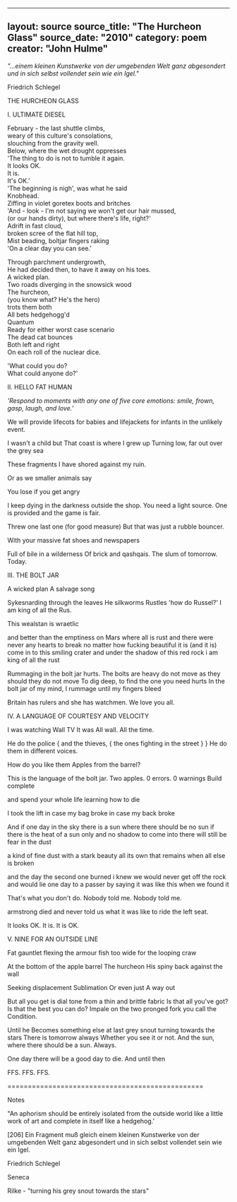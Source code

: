  ---
layout: source
source_title: "The Hurcheon Glass"
source_date: "2010"
category: poem
creator: "John Hulme"
---
 
 _"...einem kleinen Kunstwerke von der umgebenden Welt ganz abgesondert und in sich selbst vollendet sein wie ein Igel."_
 
Friedrich Schlegel


THE HURCHEON GLASS

I. ULTIMATE DIESEL

February - the last shuttle climbs,  
weary of this culture's consolations,  
slouching from the gravity well.  
Below, where the wet drought oppresses  
'The thing to do is not to tumble it again.  
It looks OK.  
It is.  
It's OK.'  
'The beginning is nigh', was what he said  
Knobhead.  
Ziffing in violet goretex boots and britches  
'And - look - I'm not saying we won't get our hair mussed,  
(or our hands dirty), but where there's life, right?'  
Adrift in fast cloud,  
broken scree of the flat hill top,   
Mist beading, boltjar fingers raking  
'On a clear day you can see.'  

Through parchment undergrowth,  
He had decided then, to have it away on his toes.  
A wicked plan.  
Two roads diverging in the snowsick wood  
The hurcheon,  
(you know what? He's the hero)  
trots them both  
All bets hedgehogg'd  
Quantum  
Ready for either worst case scenario  
The dead cat bounces  
Both left and right  
On each roll of the nuclear dice.  

'What could you do?  
What could anyone do?'  

II. HELLO FAT HUMAN

<i>'Respond to moments with any one of five core emotions: smile, frown, gasp, laugh, and love.'</i>
 
We will provide lifecots for babies
and lifejackets for infants
in the unlikely event.

I wasn't a child but
That coast is where I grew up
Turning low, far out over the grey sea

These fragments I have shored against my ruin.

Or as we smaller animals say

You lose if you get angry

I keep dying in the darkness outside the shop.
You need a light source.  One is provided and the game is fair.

Threw one last one
(for good measure)
But that was just a rubble bouncer.

With your massive fat shoes
and newspapers

Full of bile in a wilderness
Of brick and qashqais.
The slum of tomorrow.
Today.

III. THE BOLT JAR

A wicked plan
A salvage song

Sykesnarding through the leaves
He silkworms
Rustles
 'how do Russel?'
I am king of all the Rus.

This wealstan is wraetlic

and better than the emptiness
on Mars where all is rust
and there were never any hearts to break
no matter how fucking beautiful it is
(and it is)
come in
to this smiling crater and
under the shadow of this red rock
i am
king of all the rust

Rummaging in the bolt jar
hurts.
The bolts are heavy
do not move as they should
they do not move
To dig deep, to find the one you need
hurts
In the bolt jar of my mind, 
I rummage until my fingers bleed

Britain has rulers and she has watchmen.
We love you all.

IV. A LANGUAGE OF COURTESY AND VELOCITY

I was watching Wall TV
It was
All wall.
All the time.

He do the police {
	and the thieves, {
		the ones fighting in the street
	}
}
He do them in different voices.

How do you like them
Apples from the barrel?

This is the language of the bolt jar.
Two apples.
0 errors.  0 warnings
Build complete

and spend your whole life
learning how to die

I took the lift 
in case my bag broke
in case my back broke

And if one day
in the sky there is a sun
where there should be no sun
if there is the heat of a sun only
and no shadow to come into
there will still be fear
in the dust

a kind of fine dust
with a stark beauty all its own
that remains
when all else is broken

and the day the second one burned
i knew we would never get off the rock
and would lie
one day 
to a passer by
saying
it was like this when we found it

That's what you don't do.
Nobody told me.
Nobody told me.

armstrong died and never told us
what it was like
to ride the left seat.

It looks OK.
It is.  It is OK.

V. NINE FOR AN OUTSIDE LINE

Fat gauntlet flexing
the armour fish
too wide for the looping craw

At the bottom of the apple barrel
The hurcheon
His spiny back against the wall

Seeking displacement
Sublimation
Or even just
A way out

But all you get is dial tone from a thin and brittle fabric
Is that all you've got?
Is that the best you can do?
Impale on the two pronged fork you call the Condition.

Until
he
Becomes something else at last
grey snout turning towards the stars
There is tomorrow always
Whether you see it or not.
And the sun, where there should be a sun.
Always.

One day there will be a good day to die.
And until then

FFS. FFS. FFS.

================================================


Notes

"An aphorism should be entirely isolated from the outside world like a little work of art and complete in itself like a hedgehog.'

[206] Ein Fragment muß gleich einem kleinen Kunstwerke von der umgebenden Welt ganz abgesondert und in sich selbst vollendet sein wie ein Igel.

Friedrich Schlegel


Seneca 

Rilke - "turning his grey snout towards the stars"
